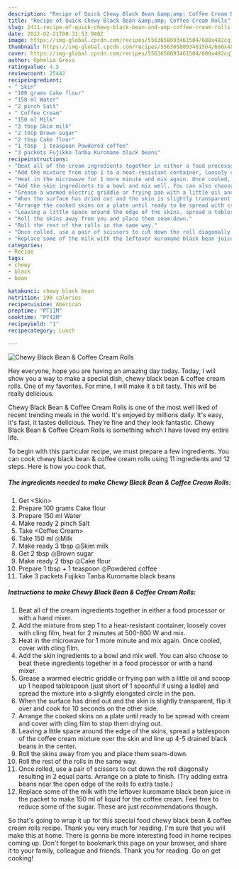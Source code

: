 ```yaml
---
description: "Recipe of Quick Chewy Black Bean &amp;amp; Coffee Cream Rolls"
title: "Recipe of Quick Chewy Black Bean &amp;amp; Coffee Cream Rolls"
slug: 2411-recipe-of-quick-chewy-black-bean-and-amp-coffee-cream-rolls
date: 2022-02-21T00:31:53.940Z
image: https://img-global.cpcdn.com/recipes/5563658093461504/680x482cq70/chewy-black-bean-coffee-cream-rolls-recipe-main-photo.jpg
thumbnail: https://img-global.cpcdn.com/recipes/5563658093461504/680x482cq70/chewy-black-bean-coffee-cream-rolls-recipe-main-photo.jpg
cover: https://img-global.cpcdn.com/recipes/5563658093461504/680x482cq70/chewy-black-bean-coffee-cream-rolls-recipe-main-photo.jpg
author: Ophelia Gross
ratingvalue: 4.5
reviewcount: 25442
recipeingredient:
- " Skin"
- "100 grams Cake flour"
- "150 ml Water"
- "2 pinch Salt"
- " Coffee Cream"
- "150 ml Milk"
- "3 tbsp Skim milk"
- "2 tbsp Brown sugar"
- "2 tbsp Cake flour"
- "1 tbsp  1 teaspoon Powdered coffee"
- "3 packets Fujikko Tanba Kuromame black beans"
recipeinstructions:
- "Beat all of the cream ingredients together in either a food processor or with a hand mixer."
- "Add the mixture from step 1 to a heat-resistant container, loosely cover with cling film, heat for 2 minutes at 500-600 W and mix."
- "Heat in the microwave for 1 more minute and mix again. Once cooled, cover with cling film."
- "Add the skin ingredients to a bowl and mix well. You can also choose to beat these ingredients together in a food processor or with a hand mixer."
- "Grease a warmed electric griddle or frying pan with a little oil and scoop up 1 heaped tablespoon (just short of 1 spoonful if using a ladle) and spread the mixture into a slightly elongated circle in the pan."
- "When the surface has dried out and the skin is slightly transparent, flip it over and cook for 10 seconds on the other side."
- "Arrange the cooked skins on a plate until ready to be spread with cream and cover with cling film to stop them drying out."
- "Leaving a little space around the edge of the skins, spread a tablespoon of the coffee cream mixture over the skin and line up 4-5 drained black beans in the center."
- "Roll the skins away from you and place them seam-down."
- "Roll the rest of the rolls in the same way."
- "Once rolled, use a pair of scissors to cut down the roll diagonally resulting in 2 equal parts. Arrange on a plate to finish. (Try adding extra beans near the open edge of the rolls fo extra taste.)"
- "Replace some of the milk with the leftover kuromame black bean juice in the packet to make 150 ml of liquid for the coffee cream. Feel free to reduce some of the sugar. These are just recommendations though."
categories:
- Recipe
tags:
- chewy
- black
- bean

katakunci: chewy black bean 
nutrition: 190 calories
recipecuisine: American
preptime: "PT11M"
cooktime: "PT42M"
recipeyield: "1"
recipecategory: Lunch

---
```



![Chewy Black Bean &amp; Coffee Cream Rolls](https://img-global.cpcdn.com/recipes/5563658093461504/680x482cq70/chewy-black-bean-coffee-cream-rolls-recipe-main-photo.jpg)

Hey everyone, hope you are having an amazing day today. Today, I will show you a way to make a special dish, chewy black bean &amp; coffee cream rolls. One of my favorites. For mine, I will make it a bit tasty. This will be really delicious.

Chewy Black Bean &amp; Coffee Cream Rolls is one of the most well liked of recent trending meals in the world. It's enjoyed by millions daily. It's easy, it's fast, it tastes delicious. They're fine and they look fantastic. Chewy Black Bean &amp; Coffee Cream Rolls is something which I have loved my entire life.




To begin with this particular recipe, we must prepare a few ingredients. You can cook chewy black bean &amp; coffee cream rolls using 11 ingredients and 12 steps. Here is how you cook that.

<!--inarticleads1-->

##### The ingredients needed to make Chewy Black Bean &amp; Coffee Cream Rolls:

1. Get  &lt;Skin&gt;
1. Prepare 100 grams Cake flour
1. Prepare 150 ml Water
1. Make ready 2 pinch Salt
1. Take  &lt;Coffee Cream&gt;
1. Take 150 ml ◎Milk
1. Make ready 3 tbsp ◎Skim milk
1. Get 2 tbsp ◎Brown sugar
1. Make ready 2 tbsp ◎Cake flour
1. Prepare 1 tbsp + 1 teaspoon ◎Powdered coffee
1. Take 3 packets Fujikko Tanba Kuromame black beans




<!--inarticleads2-->

##### Instructions to make Chewy Black Bean &amp; Coffee Cream Rolls:

1. Beat all of the cream ingredients together in either a food processor or with a hand mixer.
1. Add the mixture from step 1 to a heat-resistant container, loosely cover with cling film, heat for 2 minutes at 500-600 W and mix.
1. Heat in the microwave for 1 more minute and mix again. Once cooled, cover with cling film.
1. Add the skin ingredients to a bowl and mix well. You can also choose to beat these ingredients together in a food processor or with a hand mixer.
1. Grease a warmed electric griddle or frying pan with a little oil and scoop up 1 heaped tablespoon (just short of 1 spoonful if using a ladle) and spread the mixture into a slightly elongated circle in the pan.
1. When the surface has dried out and the skin is slightly transparent, flip it over and cook for 10 seconds on the other side.
1. Arrange the cooked skins on a plate until ready to be spread with cream and cover with cling film to stop them drying out.
1. Leaving a little space around the edge of the skins, spread a tablespoon of the coffee cream mixture over the skin and line up 4-5 drained black beans in the center.
1. Roll the skins away from you and place them seam-down.
1. Roll the rest of the rolls in the same way.
1. Once rolled, use a pair of scissors to cut down the roll diagonally resulting in 2 equal parts. Arrange on a plate to finish. (Try adding extra beans near the open edge of the rolls fo extra taste.)
1. Replace some of the milk with the leftover kuromame black bean juice in the packet to make 150 ml of liquid for the coffee cream. Feel free to reduce some of the sugar. These are just recommendations though.




So that's going to wrap it up for this special food chewy black bean &amp; coffee cream rolls recipe. Thank you very much for reading. I'm sure that you will make this at home. There is gonna be more interesting food in home recipes coming up. Don't forget to bookmark this page on your browser, and share it to your family, colleague and friends. Thank you for reading. Go on get cooking!
